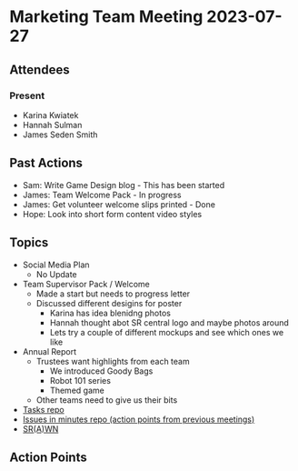 # Marketing Team Meeting 2023-07-27

## Attendees

### Present

- Karina Kwiatek
- Hannah Sulman
- James Seden Smith

## Past Actions

- Sam: Write Game Design blog - This has been started
- James: Team Welcome Pack - In progress
- James: Get volunteer welcome slips printed - Done
- Hope: Look into short form content video styles

## Topics

- Social Media Plan
    - No Update
- Team Supervisor Pack / Welcome
    - Made a start but needs to progress letter
    - Discussed different desigins for poster
        - Karina has idea blenidng photos
        - Hannah thought abot SR central logo and maybe photos around
        - Lets try a couple of different mockups and see which ones we like
- Annual Report
    - Trustees want highlights from each team
        - We introduced Goody Bags
        - Robot 101 series
        - Themed game
    - Other teams need to give us their bits
- [Tasks repo](https://github.com/srobo/tasks/issues?q=is%3Aopen+is%3Aissue+label%3A%22A%3A+Media)
- [Issues in minutes repo (action points from previous meetings)](https://github.com/srobo/marketing-team-minutes/issues)
- [SR(A)WN](https://github.com/srobo/srawn/issues)

## Action Points

